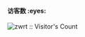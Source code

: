 <h4 align="left">访客数 :eyes:</h4>

<p align="left"><img src="https://profile-counter.glitch.me/storage/count.svg" alt="zwrt :: Visitor's Count" /></p>

